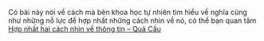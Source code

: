 Có bài này nói về cách mà bên khoa học tự nhiên tìm hiểu về nghĩa cũng như những nỗ lực để hợp nhất những cách nhìn về nó, có thể bạn quan tâm
[Hợp nhất hai cách nhìn về thông tin – Quả Cầu](https://quacau.space/fo9k)
